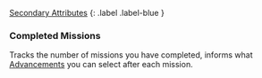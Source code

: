 [Secondary Attributes](Game/Core/Attributes#Secondary%20Attributes)
{: .label .label-blue }

### Completed Missions
Tracks the number of missions you have completed, informs what [Advancements](Game/Progress#Advancements) you can select after each mission.